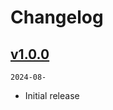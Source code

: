 # Changelog

## [v1.0.0](https://github.com/simonsuska/interpredit/releases/tag/v1.0.0)

`2024-08-`

- Initial release